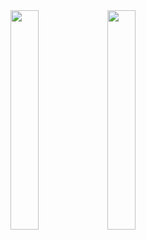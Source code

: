  <img src="https://github.com/RaedaHajAli/QuizApp/assets/108256100/c3d80e51-5f57-4414-9312-d196a7eade86" width=30% height=30%>
 <img src="https://github.com/RaedaHajAli/market/assets/108256100/0ecd83d7-efbc-42c3-b7a4-7a50b63bcda0" width=30% height=30%>

